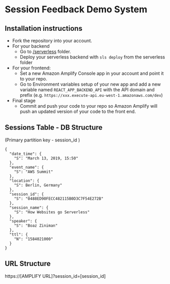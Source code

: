 # Session Feedback Demo System

## Installation instructions

- Fork the repository into your account.
- For your backend
  - Go to [/serverless](https://github.com/ziniman/aws-session-feedback/tree/master/serverless) folder.
  - Deploy your serverless backend with ```sls deploy``` from the serverless folder
- For your frontend:
  - Set a new Amazon Amplify Console app in your account and point it to your repo.
  - Go to Environment variables setup of your new app and add a new variable named ```REACT_APP_BACKEND_API``` with the API domain and prefix (e.g. ```https://xxx.execute-api.eu-west-1.amazonaws.com/dev```)
- Final stage
  - Commit and push your code to your repo so Amazon Amplify will push an updated version of your code to the front end.

## Sessions Table - DB Structure
(Primary partition key - session_id )
~~~~
{
  "date_time": {
    "S": "March 13, 2019, 15:50"
  },
  "event_name": {
    "S": "AWS Summit"
  },
  "location": {
    "S": Berlin, Germany"
  },
  "session_id": {
    "S": "0488ED90FECC482115B0D3C7F54E272B"
  },
  "session_name": {
    "S": "How Websites go Serverless"
  },
  "speaker": {
    "S": "Boaz Ziniman"
  },
  "ttl": {
    "N": "1584021000"
  }
}
~~~~

## URL Structure
https://[AMPLIFY URL]?session_id=[session_id]
